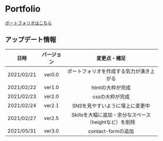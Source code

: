 # Portfolio
[ポートフォリオはこちら](https://ryusuke920.github.io/My-Portfolio/portfolio.html)  

## アップデート情報
|日時|バージョン|変更点・補足|
|:--:|:--:|:--:|
|2021/02/21|ver0.0|ポートフォリオを作成する気力が湧き上がる|
|2021/02/22|ver1.0|htmlの大枠が完成|
|2021/02/23|ver2.0|cssの大枠が完成|
|2021/02/24|ver2.1|SNSを見やすいように壇上に変更中|
|2021/02/27|ver2.5|Skillsを大幅に追加・余分なスペース（heightなど）を削除|
|2021/05/31|ver3.0|contact-formの追加|
